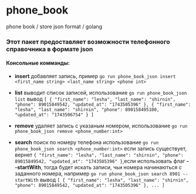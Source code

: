 # phone_book
phone book / store json format / golang
### Этот пакет предоставляет возможности телефонного справочника в формате json

#### Консольные комманды:
- **insert** добавляет запись, пример ```go run phone_book_json insert <first_name string> <last_name string> <phone int>```

- **list** выводит список записей, использование ```go run phone_book_json list``` вывод  ```[
        {
                "first_name": "lesha",
                "last_name": "shirnin",
                "phone": 89015849542,
                "updated_at": "1743505396"
        },
        {
                "first_name": "lesha",
                "last_name": "shirnin",
                "phone": 890158495100,
                "updated_at": "1743506754"
        }
]```
- **remove** удаляет запись с указаным номером, использование ```go run phone_book_json remove <phone_number:int>```
- **search** поиск по номеру телефона использование ```go run phone_book_json search <phone_number:int>``` если запись существует, вернет ```{
                "first_name": "lesha",
                "last_name": "shirnin",
                "phone": 89015849542,
                "updated_at": "1743505396"
        }```,если использовать флаг **--startWith**, тогда будет искать записи, чьи номера начинаються с заданного номера, например ```go run phone_book_json search 8901 --startWith``` вывод ```[
        {
                "first_name": "lesha",
                "last_name": "shirnin",
                "phone": 89015849542,
                "updated_at": "1743505396"
        }, ...
]```
